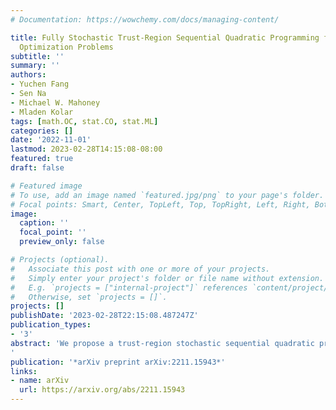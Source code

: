 ```yaml
---
# Documentation: https://wowchemy.com/docs/managing-content/

title: Fully Stochastic Trust-Region Sequential Quadratic Programming for Equality-Constrained
  Optimization Problems
subtitle: ''
summary: ''
authors:
- Yuchen Fang
- Sen Na
- Michael W. Mahoney
- Mladen Kolar
tags: [math.OC, stat.CO, stat.ML]
categories: []
date: '2022-11-01'
lastmod: 2023-02-28T14:15:08-08:00
featured: true
draft: false

# Featured image
# To use, add an image named `featured.jpg/png` to your page's folder.
# Focal points: Smart, Center, TopLeft, Top, TopRight, Left, Right, BottomLeft, Bottom, BottomRight.
image:
  caption: ''
  focal_point: ''
  preview_only: false

# Projects (optional).
#   Associate this post with one or more of your projects.
#   Simply enter your project's folder or file name without extension.
#   E.g. `projects = ["internal-project"]` references `content/project/deep-learning/index.md`.
#   Otherwise, set `projects = []`.
projects: []
publishDate: '2023-02-28T22:15:08.487247Z'
publication_types:
- '3'
abstract: 'We propose a trust-region stochastic sequential quadratic programming algorithm (TR-StoSQP) to solve nonlinear optimization problems with stochastic objectives and deterministic equality constraints. We consider a fully stochastic setting, where in each iteration a single sample is generated to estimate the objective gradient. The algorithm adaptively selects the trust-region radius and, compared to the existing line-search StoSQP schemes, allows us to employ indefinite Hessian matrices (i.e., Hessians without modification) in SQP subproblems. As a trust-region method for constrained optimization, our algorithm needs to address an infeasibility issue -- the linearized equality constraints and trust-region constraints might lead to infeasible SQP subproblems. In this regard, we propose an **adaptive relaxation technique** to compute the trial step that consists of a normal step and a tangential step. To control the lengths of the two steps, we adaptively decompose the trust-region radius into two segments based on the proportions of the feasibility and optimality residuals to the full KKT residual. The normal step has a closed form, while the tangential step is solved from a trust-region subproblem, to which a solution ensuring the Cauchy reduction is sufficient for our study. We establish the global almost sure convergence guarantee for TR-StoSQP, and illustrate its empirical performance on both a subset of problems in the CUTEst test set and constrained logistic regression problems using data from the LIBSVM collection.
'
publication: '*arXiv preprint arXiv:2211.15943*'
links:
- name: arXiv
  url: https://arxiv.org/abs/2211.15943
---
```

